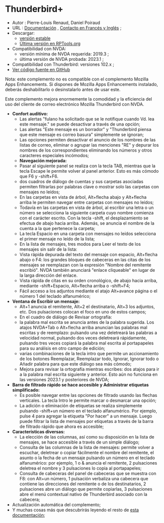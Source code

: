 # Thunderbird+ #

* Autor : Pierre-Louis Renaud, Daniel Poiraud
* URL :   [Documentación](https://www.rptools.org/Outils-DV/NVDA-ThunderbirdPlus-es.html) , [Contacto en Francés y Inglés](https://www.rptools.org/Outils-DV/contact.html) ;
* Descargar:
	* [versión estable][1]
	* [Última versión en RPTools.org][2]
* Compatibilidad con NVDA:
	* versión mínima de NVDA requerida: 2019.3 ;
	* última versión de NVDA probada: 2023.1 ;
* Compatibilidad con Thunderbird: versiones 102.x ;
* [Ver código fuente en GitHub][3]

Nota: este complemento no es compatible con el complemento Mozilla Apps Enhancements. Si dispones de Mozilla Apps Enhancements instalado, deberás deshabilitarlo o desinstalarlo antes de usar este.

Este complemento mejora enormemente la comodidad y la eficiencia del uso del cliente de correo electrónico Mozilla Thunderbird con NVDA.

* **Confort auditivo:**
	* Las alertas  "fulano ha solicitado que se le notifique cuando Vd. lea este mensaje." se puede desactivar a través de una opción;
	* Las alertas "Este mensaje es un borrador" y "Thunderbird piensa que este mensaje es correo basura" simplemente se ignoran; 
	* Las opciones permiten desactivar el anuncio de los nombres de las listas de correo, eliminar o agrupar las menciones "RE" y depurar los nombres de los correspondientes eliminando los números y otros caracteres especiales incómodos;  
	* **Navegación mejorada:**
	* Pasar al siguiente panel se realiza con la tecla TAB, mientras que la tecla Escape le permite volver al panel anterior. Esto es más cómodo que F6 y -shift+F6. 
	* dos cuadros de diálogo de cuentas y sus carpetas asociadas permiten filtrarlas por palabras clave o mostrar solo las carpetas con mensajes no leídos;
	* En las carpetas en vista de árbol, Alt+flecha abajo y Alt+flecha arriba le permiten navegar entre carpetas con mensajes no leídos;
	* Todavía en las carpetas en vista de árbol, al escribir una letra o un número se selecciona la siguiente carpeta cuyo nombre comienza con el carácter escrito. Con la tecla -shift, el desplazamiento se efectua de abajo hacia arriba. Además, se anuncia el nombre de la cuenta a la que pertenece  la carpeta;
	* La tecla Espacio  en una carpeta con mensajes no  leídos selecciona el primer mensaje no leído de la lista;
	* En la lista de mensajes, tres modos para Leer el texto de los mensajes sin salir de la lista:
	* Vista rápida depurada del texto del mensaje con espacio, Alt+flecha abajo o F4: los grandes bloques de cabeceras en las citas de los mensajes se reemplazan con la expresión "Nombre del remitente escribió". NVDA también anunciará "enlace cliqueable" en lugar de la larga dirección del enlace.
	* Vista rápida de citas en su orden cronológico, de abajo hacia arriba, mediante -shift+Espacio, Alt+flecha arriba o -shift+F4;
	* Fácil acceso a los adjuntos mediante el atajo Alt+avance página o el número 1 del teclado alfanumérico; 
* **Ventana de Escribir un mensaje:**
	* Alt+1 anuncia el remitente, Alt+2 el destinatario, Alt+3 los adjuntos, etc. Dos pulsaciones colocan el foco en uno de estos campos;
	* En el cuadro de diálogo de Revisar ortografía: 
	*	 la palabra mal escrita se anuncia antes de la palabra sugerida. Los atajos NVDA+Tab o Alt+flecha arriba anuncian las palabras mal escritas y de reemplazo: pulsando una vez deletreará las palabras a velocidad normal, pulsando dos veces deletreará rápidamente, pulsando tres veces copiará   la palabra mal escrita al portapapeles para su análisis en otro campo de edición; 
	*	 varias combinaciones de la tecla intro que permite un accionamiento de los botones Reemplazar, Reemplazar todo, Ignorar, Ignorar todo o Añadir palabra para que este diálogo sea más cómodo; 
	* Mejora para revisar la ortografía mientras escribes: dos atajos para ir a la palabra mal escrita siguiente y anterior. Esto aún no funciona en las versiones 2023.1 y posteriores de NVDA;
* **Barra de filtrado rápido se hace accesible y Administrar etiquetas simplificado:**
	* Es posible navegar entre las opciones de filtrado usando las flechas verticales. La tecla Intro le permite marcar o desmarcar una opción;
	* La adición o eliminación de etiquetas se realiza simplemente pulsando -shift+un número en el teclado alfanumérico. Por ejemplo, pulse  4 para agregar la etiqueta "Por hacer" a un mensaje. Luego puede filtrar la lista de mensajes por etiquetas a través de la barra de filtrado rápido que ahora es accesible;
* **Características diversas:**
	* La elección de las columnas, así como su disposición en la lista de mensajes, se hace accesible a través de un simple diálogo;
	* Consulta de las columnas de la lista de mensajes: permite volver a escuchar, deletrear o copiar fácilmente el nombre del remitente, el asunto o la fecha de un mensaje pulsando un número en el teclado alfanumérico: por ejemplo, 1 o & anuncia el remitente, 2 pulsaciones deletrea el nombre y 3 pulsaciones lo copia al portapapeles;
	* Consulta de cabeceras del panel  de cabeceras que se muestra con F8: con Alt+un número, 1 pulsación verbaliza una cabecera que contiene las direcciones del remitente o de los destinatarios, 2 pulsaciones  abre un diálogo que permite copiarlas, 3 pulsaciones abre el menú contextual nativo de Thunderbird asociado con la cabecera;
* Actualización automática del complemento;
* Y muchas cosas más que descubrirás leyendo el resto de [esta documentación][4];


[1]: https://github.com/RPTools-org/ThunderbirdPlus/releases/download/v4.5/ThunderbirdPlus-v4.5-TB102.nvda-addon

[2]: https://www.rptools.org/?p=8610

[3]: https://github.com/RPTools-org/ThunderbirdPlus/

[4]: https://www.rptools.org/Outils-DV/NVDA-ThunderbirdPlus-es.html
